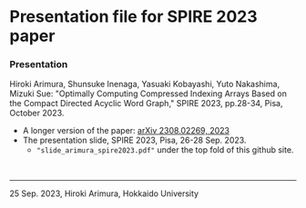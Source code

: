 # Presentation file for SPIRE 2023 paper

### Presentation

Hiroki Arimura, Shunsuke Inenaga, Yasuaki Kobayashi, Yuto Nakashima, Mizuki Sue: "Optimally Computing Compressed Indexing Arrays Based on the Compact Directed Acyclic Word Graph," SPIRE 2023, pp.28-34, Pisa, October 2023. 

* A longer version of the paper: <a href="https://arxiv.org/abs/2308.02269">arXiv 2308.02269, 2023</a>
* The presentation slide, SPIRE 2023, Pisa, 26-28 Sep. 2023. 
	+ `"slide_arimura_spire2023.pdf"` under the top fold of this github site.

<br/>

---
25 Sep. 2023, Hiroki Arimura, Hokkaido University





